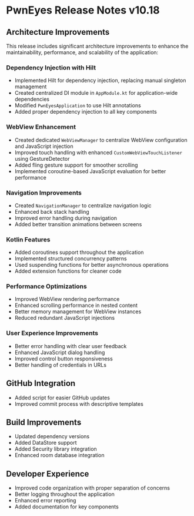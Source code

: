 # PwnEyes Release Notes v10.18

## Architecture Improvements

This release includes significant architecture improvements to enhance the maintainability, performance, and scalability of the application:

### Dependency Injection with Hilt

- Implemented Hilt for dependency injection, replacing manual singleton management
- Created centralized DI module in `AppModule.kt` for application-wide dependencies
- Modified `PwnEyesApplication` to use Hilt annotations
- Added proper dependency injection to all key components

### WebView Enhancement

- Created dedicated `WebViewManager` to centralize WebView configuration and JavaScript injection
- Improved touch handling with enhanced `CustomWebViewTouchListener` using GestureDetector
- Added fling gesture support for smoother scrolling
- Implemented coroutine-based JavaScript evaluation for better performance

### Navigation Improvements

- Created `NavigationManager` to centralize navigation logic
- Enhanced back stack handling
- Improved error handling during navigation
- Added better transition animations between screens

### Kotlin Features

- Added coroutines support throughout the application
- Implemented structured concurrency patterns
- Used suspending functions for better asynchronous operations
- Added extension functions for cleaner code

### Performance Optimizations

- Improved WebView rendering performance
- Enhanced scrolling performance in nested content
- Better memory management for WebView instances
- Reduced redundant JavaScript injections

### User Experience Improvements

- Better error handling with clear user feedback
- Enhanced JavaScript dialog handling
- Improved control button responsiveness
- Better handling of credentials in URLs

## GitHub Integration

- Added script for easier GitHub updates
- Improved commit process with descriptive templates

## Build Improvements

- Updated dependency versions
- Added DataStore support
- Added Security library integration
- Enhanced room database integration

## Developer Experience

- Improved code organization with proper separation of concerns
- Better logging throughout the application
- Enhanced error reporting
- Added documentation for key components
